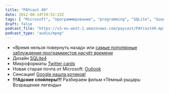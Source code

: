 ```yaml
---
title: "PAYcast 49"
date: 2012-08-14T19:52:13Z
tags: [ "Microsoft", "программирование", "programming", "SQLite", "Google", "PAYcast", "Outlook" ]
draft: false
podcast_file: "https://s3-eu-west-1.amazonaws.com/paycast/PAYcast49.mp3"
podcast_type: "audio/mpeg"
---
```

<ul>
<li>&#171;Время нельзя повернуть назад&#187; или <a href="http://habrahabr.ru/post/146109/" target=_blank>самые популярные заблуждения программистов насчёт времени</a></li>
<li>Дизайн <a href="http://sqlite.org/src4/doc/trunk/www/design.wiki" target=_blank>SQLite4</a></li>
<li>Микроформаты <a href="https://dev.twitter.com/docs/cards" target=_blank>Twitter cards</a></li>
<li>Новая старая почта от Microsoft: <a href="http://blogs.office.com/b/microsoft-outlook/archive/2012/07/31/introducing-outlook-com-modern-email-for-the-next-billion-mailboxes.aspx" target=_blank>Outlook</a></li>
<li>Сенсация! <a href="http://www.nytimes.com/2012/06/26/technology/in-a-big-network-of-computers-evidence-of-machine-learning.html?_r=3" target=_blank>Google нашла котиков!</a></li>
<li><strong>!!!Адские спойлеры!!!</strong> Разбираем фильм &#171;Тёмный рыцарь: Возращение легенды&#187;</li>
</ul>

     